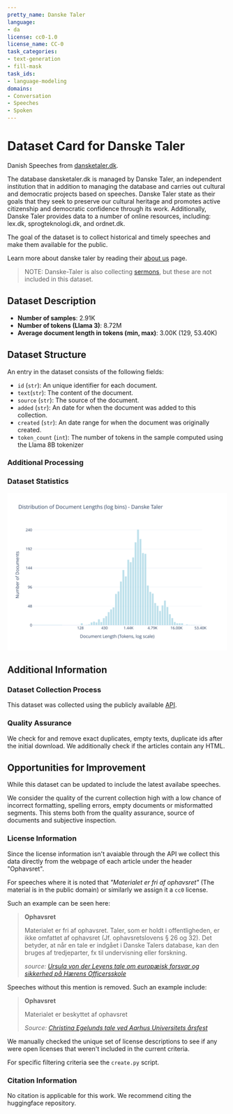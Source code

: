 ```yaml
---
pretty_name: Danske Taler
language:
- da
license: cc0-1.0
license_name: CC-0
task_categories:
- text-generation
- fill-mask
task_ids:
- language-modeling
domains:
- Conversation
- Speeches
- Spoken
---
```


# Dataset Card for Danske Taler

<!-- START-SHORT DESCRIPTION -->
Danish Speeches from [dansketaler.dk](https://www.dansketaler.dk).
<!-- END-SHORT DESCRIPTION -->


The database dansketaler.dk is managed by Danske Taler, an independent institution that in addition to managing the database and carries out cultural
and democratic projects based on speeches. 
Danske Taler state as their goals that they seek to preserve our cultural heritage and promotes active citizenship and democratic confidence through its work. 
Additionally, Danske Taler provides data to a number of online resources, including: lex.dk, sprogteknologi.dk, and ordnet.dk.

The goal of the dataset is to collect historical and timely speeches and make them available for the public.

Learn more about danske taler by reading their [about us](https://www.dansketaler.dk/om-os) page.

> NOTE: Danske-Taler is also collecting [sermons](https://www.dansketaler.dk/praedikener), but these are not included in this dataset. 

## Dataset Description


<!-- START-DESC-STATS -->
- **Number of samples**: 2.91K
- **Number of tokens (Llama 3)**: 8.72M
- **Average document length in tokens (min, max)**: 3.00K (129, 53.40K)
<!-- END-DESC-STATS -->


## Dataset Structure
An entry in the dataset consists of the following fields:

- `id` (`str`): An unique identifier for each document.
- `text`(`str`): The content of the document.
- `source` (`str`): The source of the document.
- `added` (`str`): An date for when the document was added to this collection.
- `created` (`str`): An date range for when the document was originally created.
- `token_count` (`int`): The number of tokens in the sample computed using the Llama 8B tokenizer


### Additional Processing


### Dataset Statistics

<!-- START-DATASET PLOTS -->
<p align="center">
<img src="./images/dist_document_length.svg" width="600" style="margin-right: 10px;" />
</p>
<!-- END-DATASET PLOTS -->



## Additional Information


### Dataset Collection Process

This dataset was collected using the publicly available [API](https://www.dansketaler.dk/api/v1). 

### Quality Assurance
We check for and remove exact duplicates, empty texts, duplicate ids after the initial download. We additionally check if the articles contain any HTML.

## Opportunities for Improvement

While this dataset can be updated to include the latest availabe speeches. 

We consider the quality of the current collection high with a low chance of 
incorrect formatting, 
spelling errors,
empty documents or 
misformatted segments. 
This stems both from the quality assurance, source of documents and subjective inspection.

### License Information
Since the license information isn't avaiable through the API we collect this data directly from the webpage of each article under the header 
"Ophavsret".

For speeches where it is noted that *"Materialet er fri af ophavsret"* (The material is in the public domain) or similarly we assign it a `cc0` license.

Such an example can be seen here:

> **Ophavsret**
> 
> Materialet er fri af ophavsret. Taler, som er holdt i offentligheden, er ikke omfattet af ophavsret (Jf. ophavsretslovens § 26 og 32). 
> Det betyder, at når en tale er indgået i Danske Talers database, kan den bruges af tredjeparter, fx til undervisning eller forskning.
>
> *source: [Ursula von der Leyens tale om europæisk forsvar og sikkerhed på Hærens Officersskole](https://www.dansketaler.dk/tale/tale-om-europaeisk-forsvar-og-sikkerhed-pa-haerens-officersskole)*

Speeches without this mention is removed. Such an example include:

> **Ophavsret**
> 
> Materialet er beskyttet af ophavsret
>
> *Source: [Christina Egelunds tale ved Aarhus Universitets årsfest](https://www.dansketaler.dk/tale/christina-egelunds-tale-ved-aarhus-universitets-arsfest)*

We manually checked the unique set of license descriptions to see if any were open licenses that weren't included in the current criteria.

For specific filtering criteria see the `create.py` script.

### Citation Information

No citation is applicable for this work. We recommend citing the huggingface repository.

